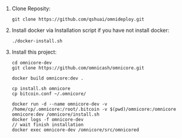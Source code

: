 1. Clone Reposity:

   ```
   git clone https://github.com/qshuai/omnideploy.git
   ```

2. Install docker via Installation script if you have not install docker:

   ```
   ./docker-install.sh
   ```

3. Install this project:

   ```
   cd omnicore-dev
   git clone https://github.com/omnicash/omnicore.git
   
   docker build omnicore:dev .
   
   cp install.sh omnicore
   cp bitcoin.conf ~/.omnicore/
   
   docker run -d --name omnicore-dev -v /home/cp/.omnicore:/root/.bitcoin -v $(pwd)/omnicore:/omnicore omnicore:dev /omnicore/install.sh
   docker logs -f omnicore-dev
   // wait finish installation
   docker exec omnicore-dev /omnicore/src/omnicored
   ```

   

